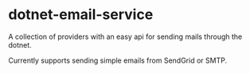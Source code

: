 # dotnet-email-service
A collection of providers with an easy api for sending mails through the dotnet.

Currently supports sending simple emails from SendGrid or SMTP.
